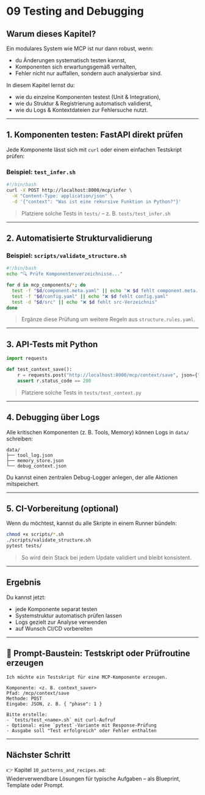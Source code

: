 # 09 Testing and Debugging

## Warum dieses Kapitel?

Ein modulares System wie MCP ist nur dann robust, wenn:
- du Änderungen systematisch testen kannst,
- Komponenten sich erwartungsgemäß verhalten,
- Fehler nicht nur auffallen, sondern auch analysierbar sind.

In diesem Kapitel lernst du:
- wie du einzelne Komponenten testest (Unit & Integration),
- wie du Struktur & Registrierung automatisch validierst,
- wie du Logs & Kontextdateien zur Fehlersuche nutzt.

---

## 1. Komponenten testen: FastAPI direkt prüfen

Jede Komponente lässt sich mit `curl` oder einem einfachen Testskript prüfen:

### Beispiel: `test_infer.sh`

```bash
#!/bin/bash
curl -X POST http://localhost:8000/mcp/infer \
  -H "Content-Type: application/json" \
  -d '{"context": "Was ist eine rekursive Funktion in Python?"}'
```

> Platziere solche Tests in `tests/` – z. B. `tests/test_infer.sh`

---

## 2. Automatisierte Strukturvalidierung

### Beispiel: `scripts/validate_structure.sh`

```bash
#!/bin/bash
echo "🔍 Prüfe Komponentenverzeichnisse..."

for d in mcp_components/*; do
  test -f "$d/component.meta.yaml" || echo "❌ $d fehlt component.meta.yaml"
  test -f "$d/config.yaml" || echo "❌ $d fehlt config.yaml"
  test -d "$d/src" || echo "❌ $d fehlt src-Verzeichnis"
done
```

> Ergänze diese Prüfung um weitere Regeln aus `structure.rules.yaml`.

---

## 3. API-Tests mit Python

```python
import requests

def test_context_save():
    r = requests.post("http://localhost:8000/mcp/context/save", json={"phase": 2})
    assert r.status_code == 200
```

> Platziere solche Tests in `tests/test_context.py`

---

## 4. Debugging über Logs

Alle kritischen Komponenten (z. B. Tools, Memory) können Logs in `data/` schreiben:

```plaintext
data/
├── tool_log.json
├── memory_store.json
└── debug_context.json
```

Du kannst einen zentralen Debug-Logger anlegen, der alle Aktionen mitspeichert.

---

## 5. CI-Vorbereitung (optional)

Wenn du möchtest, kannst du alle Skripte in einem Runner bündeln:

```bash
chmod +x scripts/*.sh
./scripts/validate_structure.sh
pytest tests/
```

> So wird dein Stack bei jedem Update validiert und bleibt konsistent.

---

## Ergebnis

Du kannst jetzt:
- jede Komponente separat testen
- Systemstruktur automatisch prüfen lassen
- Logs gezielt zur Analyse verwenden
- auf Wunsch CI/CD vorbereiten

---

## 🧩 Prompt-Baustein: Testskript oder Prüfroutine erzeugen

```
Ich möchte ein Testskript für eine MCP-Komponente erzeugen.

Komponente: <z. B. context_saver>
Pfad: /mcp/context/save
Methode: POST
Eingabe: JSON, z. B. { "phase": 1 }

Bitte erstelle:
- `tests/test_<name>.sh` mit curl-Aufruf
- Optional: eine `pytest`-Variante mit Response-Prüfung
- Ausgabe soll "Test erfolgreich" oder Fehler enthalten
```

---

## Nächster Schritt

👉 Kapitel `10_patterns_and_recipes.md`:  
Wiederverwendbare Lösungen für typische Aufgaben – als Blueprint, Template oder Prompt.
